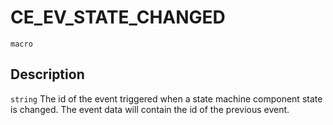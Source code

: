 # CE_EV_STATE_CHANGED
`macro`
## Description
`string` The id of the event triggered when a state machine component
 state is changed. The event data will contain the id of the previous event.